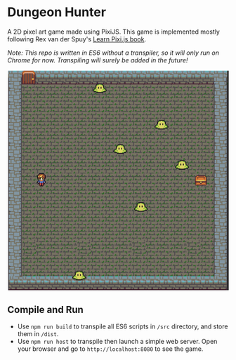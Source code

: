 # Dungeon Hunter
A 2D pixel art game made using PixiJS. This game is implemented mostly following Rex van der Spuy's [Learn Pixi.js book](https://www.amazon.ca/Learn-Pixi-js-Rex-van-Spuy-ebook/dp/B01HXEJ4PC/ref=sr_1_1?ie=UTF8&qid=1513793710&sr=8-1&keywords=learn+pixi).

*Note: This repo is written in ES6 without a transpiler, so it will only run on Chrome for now. Transpiling will surely be added in the future!*

![screenshot](screenshot.png)

## Compile and Run
* Use `npm run build` to transpile all ES6 scripts in `/src` directory, and store them in `/dist`.
* Use `npm run host` to transpile then launch a simple web server. Open your browser and go to `http://localhost:8080` to see the game.

